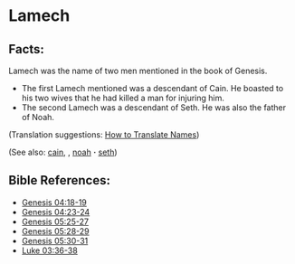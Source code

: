# Lamech #

## Facts: ##

Lamech was the name of two men mentioned in the book of Genesis.

* The first Lamech mentioned was a descendant of Cain. He boasted to his two wives that he had killed a man for injuring him.
* The second Lamech was a descendant of Seth. He was also the father of Noah.

(Translation suggestions: [How to Translate Names](https://git.door43.org/Door43/en-ta-translate-vol1/src/master/content/translate_names.md))

(See also: [cain](../other/cain.md), , [noah](../other/noah.md) **·** [seth](../other/seth.md))

## Bible References: ##

* [Genesis 04:18-19](https://door43.org/en/bible/notes/gen/04/18)
* [Genesis 04:23-24](https://door43.org/en/bible/notes/gen/04/23)
* [Genesis 05:25-27](https://door43.org/en/bible/notes/gen/05/25)
* [Genesis 05:28-29](https://door43.org/en/bible/notes/gen/05/28)
* [Genesis 05:30-31](https://door43.org/en/bible/notes/gen/05/30)
* [Luke 03:36-38](https://door43.org/en/bible/notes/luk/03/36)

